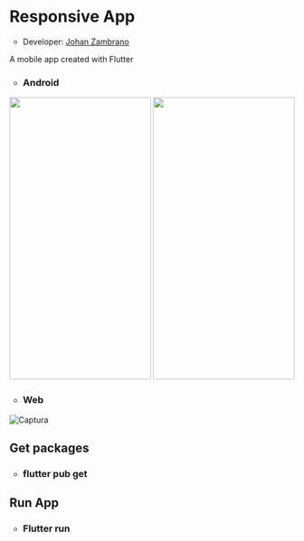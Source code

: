 <h1>Responsive App</h1>
<ul>
  <li type="circle">Developer: <a href="https://www.linkedin.com/in/johan-zambrano-b537501bb/">Johan Zambrano</a></li>
</ul>

A mobile app created with Flutter

<ul>
  <li type="circle"><h3>Android</h3></li>
</ul>

<p align="center">
  <img src="https://user-images.githubusercontent.com/25967495/143609313-65f1fd9e-1411-4023-b144-d36951bf6ca0.jpg" width="250" height="500">
  <img src="https://user-images.githubusercontent.com/25967495/143609322-c8a3792d-ca6a-473a-b181-652d147e55d9.jpg" width="250" height="500">
</p>

<ul>
  <li type="circle"><h3>Web</h3></li>
</ul>

![Captura](https://user-images.githubusercontent.com/25967495/143610048-8133dee8-277c-4030-a558-e5c54656114c.JPG)

<h2>Get packages</h2>
<ul>
  <li type="circle"><h3>flutter pub get</h3></li>
</ul>

<h2>Run App</h2>
<ul>
  <li type="circle"><h3>Flutter run</h3></li>
</ul>
